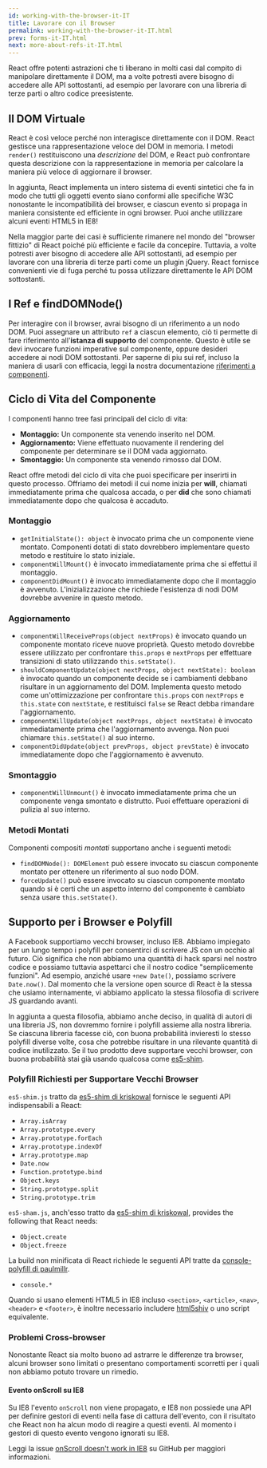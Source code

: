 ```yaml
---
id: working-with-the-browser-it-IT
title: Lavorare con il Browser
permalink: working-with-the-browser-it-IT.html
prev: forms-it-IT.html
next: more-about-refs-it-IT.html
---
```


React offre potenti astrazioni che ti liberano in molti casi dal compito di manipolare direttamente il DOM, ma a volte potresti avere bisogno di accedere alle API sottostanti, ad esempio per lavorare con una libreria di terze parti o altro codice preesistente.


## Il DOM Virtuale

React è così veloce perché non interagisce direttamente con il DOM. React gestisce una rappresentazione veloce del DOM in memoria. I metodi `render()` restituiscono una *descrizione* del DOM, e React può confrontare questa descrizione con la rappresentazione in memoria per calcolare la maniera più veloce di aggiornare il browser.

In aggiunta, React implementa un intero sistema di eventi sintetici che fa in modo che tutti gli oggetti evento siano conformi alle specifiche W3C nonostante le incompatibilità dei browser, e ciascun evento si propaga in maniera consistente ed efficiente in ogni browser. Puoi anche utilizzare alcuni eventi HTML5 in IE8!

Nella maggior parte dei casi è sufficiente rimanere nel mondo del "browser fittizio" di React poiché più efficiente e facile da concepire. Tuttavia, a volte potresti aver bisogno di accedere alle API sottostanti, ad esempio per lavorare con una libreria di terze parti come un plugin jQuery. React fornisce convenienti vie di fuga perché tu possa utilizzare direttamente le API DOM sottostanti.


## I Ref e findDOMNode()

Per interagire con il browser, avrai bisogno di un riferimento a un nodo DOM. Puoi assegnare un attributo `ref` a ciascun elemento, ciò ti permette di fare riferimento all'**istanza di supporto** del componente. Questo è utile se devi invocare funzioni imperative sul componente, oppure desideri accedere ai nodi DOM sottostanti. Per saperne di piu sui ref, incluso la maniera di usarli con efficacia, leggi la nostra documentazione [riferimenti a componenti](/docs/more-about-refs-it-IT.html).


## Ciclo di Vita del Componente

I componenti hanno tree fasi principali del ciclo di vita:

* **Montaggio:** Un componente sta venendo inserito nel DOM.
* **Aggiornamento:** Viene effettuato nuovamente il rendering del componente per determinare se il DOM vada aggiornato.
* **Smontaggio:** Un componente sta venendo rimosso dal DOM.

React offre metodi del ciclo di vita che puoi specificare per inserirti in questo processo. Offriamo dei metodi il cui nome inizia per **will**, chiamati immediatamente prima che qualcosa accada, o per **did** che sono chiamati immediatamente dopo che qualcosa è accaduto.


### Montaggio

* `getInitialState(): object` è invocato prima che un componente viene montato. Componenti dotati di stato dovrebbero implementare questo metodo e restituire lo stato iniziale.
* `componentWillMount()` è invocato immediatamente prima che si effettui il montaggio.
* `componentDidMount()` è invocato immediatamente dopo che il montaggio è avvenuto. L'inizializzazione che richiede l'esistenza di nodi DOM dovrebbe avvenire in questo metodo.


### Aggiornamento

* `componentWillReceiveProps(object nextProps)` è invocato quando un componente montato riceve nuove proprietà. Questo metodo dovrebbe essere utilizzato per confrontare `this.props` e `nextProps` per effettuare transizioni di stato utilizzando `this.setState()`.
* `shouldComponentUpdate(object nextProps, object nextState): boolean` è invocato quando un componente decide se i cambiamenti debbano risultare in un aggiornamento del DOM. Implementa questo metodo come un'ottimizzazione per confrontare `this.props` con `nextProps` e `this.state` con `nextState`, e restituisci `false` se React debba rimandare l'aggiornamento.
* `componentWillUpdate(object nextProps, object nextState)` è invocato immediatamente prima che l'aggiornamento avvenga. Non puoi chiamare `this.setState()` al suo interno.
* `componentDidUpdate(object prevProps, object prevState)` è invocato immediatamente dopo che l'aggiornamento è avvenuto.


### Smontaggio

* `componentWillUnmount()` è invocato immediatamente prima che un componente venga smontato e distrutto. Puoi effettuare operazioni di pulizia al suo interno.


### Metodi Montati

Componenti compositi _montati_ supportano anche i seguenti metodi:

* `findDOMNode(): DOMElement` può essere invocato su ciascun componente montato per ottenere un riferimento al suo nodo DOM.
* `forceUpdate()` può essere invocato su ciascun componente montato quando si è certi che un aspetto interno del componente è cambiato senza usare `this.setState()`.


## Supporto per i Browser e Polyfill

A Facebook supportiamo vecchi browser, incluso IE8. Abbiamo impiegato per un lungo tempo i polyfill per consentirci di scrivere JS con un occhio al futuro. Ciò significa che non abbiamo una quantità di hack sparsi nel nostro codice e possiamo tuttavia aspettarci che il nostro codice "semplicemente funzioni". Ad esempio, anziché usare `+new Date()`, possiamo scrivere `Date.now()`. Dal momento che la versione open source di React è la stessa che usiamo internamente, vi abbiamo applicato la stessa filosofia di scrivere JS guardando avanti.

In aggiunta a questa filosofia, abbiamo anche deciso, in qualità di autori di una libreria JS, non dovremmo fornire i polyfill assieme alla nostra libreria. Se ciascuna libreria facesse ciò, con buona probabilità invieresti lo stesso polyfill diverse volte, cosa che potrebbe risultare in una rilevante quantità di codice inutilizzato. Se il tuo prodotto deve supportare vecchi browser, con buona probabilità stai già usando qualcosa come [es5-shim](https://github.com/es-shims/es5-shim).


### Polyfill Richiesti per Supportare Vecchi Browser

`es5-shim.js` tratto da [es5-shim di kriskowal](https://github.com/es-shims/es5-shim) fornisce le seguenti API indispensabili a React:

* `Array.isArray`
* `Array.prototype.every`
* `Array.prototype.forEach`
* `Array.prototype.indexOf`
* `Array.prototype.map`
* `Date.now`
* `Function.prototype.bind`
* `Object.keys`
* `String.prototype.split`
* `String.prototype.trim`

`es5-sham.js`, anch'esso tratto da [es5-shim di kriskowal](https://github.com/es-shims/es5-shim), provides the following that React needs:

* `Object.create`
* `Object.freeze`

La build non minificata di React richiede le seguenti API tratte da [console-polyfill di paulmillr](https://github.com/paulmillr/console-polyfill).

* `console.*`

Quando si usano elementi HTML5 in IE8 incluso `<section>`, `<article>`, `<nav>`, `<header>` e `<footer>`, è inoltre necessario includere [html5shiv](https://github.com/aFarkas/html5shiv) o uno script equivalente.


### Problemi Cross-browser

Nonostante React sia molto buono ad astrarre le differenze tra browser, alcuni browser sono limitati o presentano comportamenti scorretti per i quali non abbiamo potuto trovare un rimedio.


#### Evento onScroll su IE8

Su IE8 l'evento `onScroll` non viene propagato, e IE8 non possiede una API per definire gestori di eventi nella fase di cattura dell'evento, con il risultato che React non ha alcun modo di reagire a questi eventi.
Al momento i gestori di questo evento vengono ignorati su IE8.

Leggi la issue [onScroll doesn't work in IE8](https://github.com/facebook/react/issues/631) su GitHub per maggiori informazioni.
